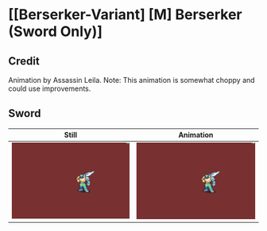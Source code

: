 # [\[Berserker-Variant\] \[M\] Berserker \(Sword Only\)]

## Credit

Animation by Assassin Leila.
Note: This animation is somewhat choppy and could use improvements.
	
## Sword

| Still | Animation |
| :---: | :-------: |
| ![Sword still](./Sword_000.png) | ![Sword animation](./Sword.gif) |

